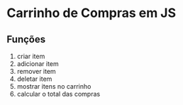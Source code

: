 # Carrinho de Compras em JS

## Funções
1. criar item
2. adicionar item 
3. remover item 
4. deletar item
5. mostrar itens no carrinho
6. calcular o total das compras